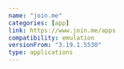 ```yaml
---
name: "join.me"
categories: [app]
link: https://www.join.me/apps
compatibility: emulation
versionFrom: "3.19.1.5530"
type: applications
---
```



